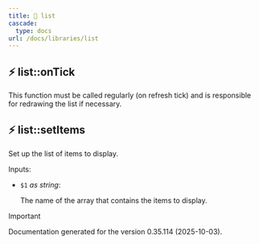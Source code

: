 ```yaml
---
title: 📂 list
cascade:
  type: docs
url: /docs/libraries/list
---
```


## ⚡ list::onTick

This function must be called regularly (on refresh tick) and is responsible for redrawing the list if necessary.


## ⚡ list::setItems

Set up the list of items to display.

Inputs:

- `$1` _as string_:

  The name of the array that contains the items to display.

> [!IMPORTANT]
> Documentation generated for the version 0.35.114 (2025-10-03).
